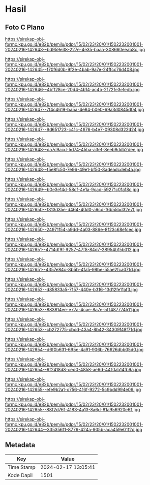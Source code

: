 # Hasil

## Foto C Plano

https://sirekap-obj-formc.kpu.go.id/e82b/pemilu/pdpr/15/02/23/20/01/1502232001001-20240216-142643--bd959e38-227e-4e35-baaa-308660eeab8c.jpg

https://sirekap-obj-formc.kpu.go.id/e82b/pemilu/pdpr/15/02/23/20/01/1502232001001-20240216-142645--f70f6d0b-9f2e-4bab-9a7e-24ffcc76d408.jpg

https://sirekap-obj-formc.kpu.go.id/e82b/pemilu/pdpr/15/02/23/20/01/1502232001001-20240216-142646--4bff28ce-20d4-4b14-ac4b-21721e3efedb.jpg

https://sirekap-obj-formc.kpu.go.id/e82b/pemilu/pdpr/15/02/23/20/01/1502232001001-20240216-142647--7f4c4619-ba5a-4e84-b0e0-69a3d0845d04.jpg

https://sirekap-obj-formc.kpu.go.id/e82b/pemilu/pdpr/15/02/23/20/01/1502232001001-20240216-142647--9d651723-c41c-4976-b4e7-09308d322d24.jpg

https://sirekap-obj-formc.kpu.go.id/e82b/pemilu/pdpr/15/02/23/20/01/1502232001001-20240216-142648--da7c9acd-5d74-45ba-a3ef-8eeb9ddb2dee.jpg

https://sirekap-obj-formc.kpu.go.id/e82b/pemilu/pdpr/15/02/23/20/01/1502232001001-20240216-142648--f5e8fc50-7e96-49e1-bf50-8adeadcdeb4a.jpg

https://sirekap-obj-formc.kpu.go.id/e82b/pemilu/pdpr/15/02/23/20/01/1502232001001-20240216-142649--b0e3e14d-58cf-4e1a-9cad-59271c01a18c.jpg

https://sirekap-obj-formc.kpu.go.id/e82b/pemilu/pdpr/15/02/23/20/01/1502232001001-20240216-142650--f313d35e-d464-40d0-a6cd-f6b55bd32e7f.jpg

https://sirekap-obj-formc.kpu.go.id/e82b/pemilu/pdpr/15/02/23/20/01/1502232001001-20240216-142650--24971f54-a9dd-4a03-886e-8f23c68efcec.jpg

https://sirekap-obj-formc.kpu.go.id/e82b/pemilu/pdpr/15/02/23/20/01/1502232001001-20240216-142651--4714df9f-9257-47f8-84d7-28954b15b012.jpg

https://sirekap-obj-formc.kpu.go.id/e82b/pemilu/pdpr/15/02/23/20/01/1502232001001-20240216-142651--4357e84c-8b5b-4fa5-98be-55ae2fca071d.jpg

https://sirekap-obj-formc.kpu.go.id/e82b/pemilu/pdpr/15/02/23/20/01/1502232001001-20240216-142652--d85833a5-7157-440e-b316-13d12fe11af3.jpg

https://sirekap-obj-formc.kpu.go.id/e82b/pemilu/pdpr/15/02/23/20/01/1502232001001-20240216-142653--883814ee-e77a-4cae-8a7e-5f1487774511.jpg

https://sirekap-obj-formc.kpu.go.id/e82b/pemilu/pdpr/15/02/23/20/01/1502232001001-20240216-142653--cb272775-cbcd-43a4-8b42-34309f48f71d.jpg

https://sirekap-obj-formc.kpu.go.id/e82b/pemilu/pdpr/15/02/23/20/01/1502232001001-20240216-142654--d6f0b631-695e-4a91-906b-76626dbb05d0.jpg

https://sirekap-obj-formc.kpu.go.id/e82b/pemilu/pdpr/15/02/23/20/01/1502232001001-20240216-142654--9f2418d8-ced0-4858-ae6d-4410ab14fb9a.jpg

https://sirekap-obj-formc.kpu.go.id/e82b/pemilu/pdpr/15/02/23/20/01/1502232001001-20240216-142655--efe9b2a1-c756-416f-9272-5c9bdd994e06.jpg

https://sirekap-obj-formc.kpu.go.id/e82b/pemilu/pdpr/15/02/23/20/01/1502232001001-20240216-142655--88f2d76f-4183-4a13-8a6d-81a956920e61.jpg

https://sirekap-obj-formc.kpu.go.id/e82b/pemilu/pdpr/15/02/23/20/01/1502232001001-20240216-142644--33535611-8779-424a-905b-aca459e01f2d.jpg


## Metadata

| Key        | Value               |
| ---------- | ------------------- |
| Time Stamp | 2024-02-17 13:05:41 |
| Kode Dapil | 1501                |



